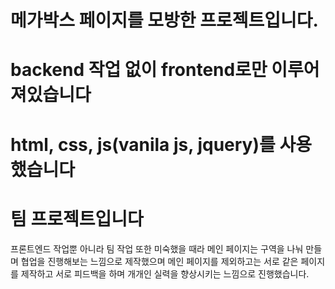# 메가박스 페이지를 모방한 프로젝트입니다.
# backend 작업 없이 frontend로만 이루어져있습니다
# html, css, js(vanila js, jquery)를 사용했습니다
# 팀 프로젝트입니다

프론트엔드 작업뿐 아니라 팀 작업 또한 미숙했을 때라 메인 페이지는 구역을 나눠 만들며 협업을 진행해보는 느낌으로 제작했으며
메인 페이지를 제외하고는 서로 같은 페이지를 제작하고 서로 피드백을 하며 개개인 실력을 향상시키는 느낌으로 진행했습니다.

